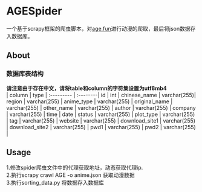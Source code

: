 # AGESpider
一个基于scrapy框架的爬虫脚本，对[age.fun](https://age.fan/)进行动漫的爬取，最后将json数据存入数据库。
## About
### 数据库表结构  
**请注意由于存在中文，请将table和column的字符集设置为utf8mb4**  
| column  | type |
:--------- | :--------|
id  | int |
chinese_name  | varchar(255)|
region  | varchar(255) |
anime_type  | varchar(255) |
original_name  | varchar(255) |
other_name  | varchar(255) |
author  | varchar(255) |
company  | varchar(255) |
time  | date |
status  | varchar(255) |
plot_type  | varchar(255) |
tag  | varchar(255) |
website  | varchar(255) |
download_site1  | varchar(255) |
download_site2  | varchar(255) |
pwd1  | varchar(255) |
pwd2  | varchar(255) |
## Usage  
1.修改spider爬虫文件中的代理获取地址，动态获取代理ip.  
2.执行scrapy crawl AGE -o anime.json 获取动漫数据  
3.执行sorting_data.py 将数据存入数据库




